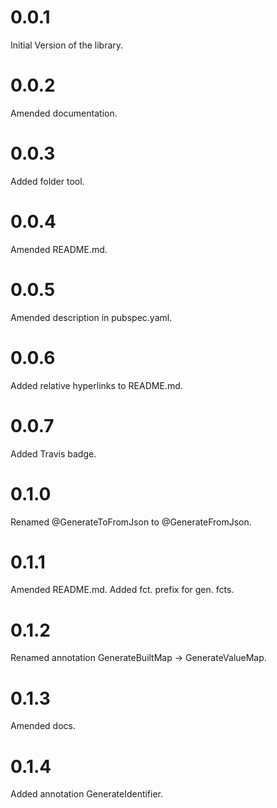 # 0.0.1

Initial Version of the library.

# 0.0.2

Amended documentation.

# 0.0.3

Added folder tool.

# 0.0.4

Amended README.md.

# 0.0.5

Amended description in pubspec.yaml.

# 0.0.6

Added relative hyperlinks to README.md.

# 0.0.7

Added Travis badge.

# 0.1.0

Renamed @GenerateToFromJson to @GenerateFromJson.

# 0.1.1

Amended README.md. Added fct. prefix for gen. fcts.

# 0.1.2

Renamed annotation GenerateBuiltMap -> GenerateValueMap.

# 0.1.3

Amended docs.

# 0.1.4

Added annotation GenerateIdentifier.
